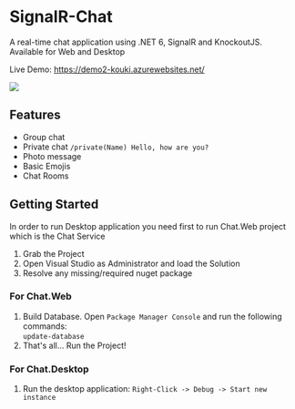 # SignalR-Chat
A real-time chat application using .NET 6, SignalR and KnockoutJS. Available for Web and Desktop

Live Demo: https://demo2-kouki.azurewebsites.net/

![](https://raw.githubusercontent.com/AKouki/SignalR-Chat/main/Chat.Web/wwwroot/images/screenshots/web.png)

## Features
* Group chat
* Private chat `/private(Name) Hello, how are you?`
* Photo message
* Basic Emojis
* Chat Rooms

## Getting Started
In order to run Desktop application you need first to run Chat.Web project which is the Chat Service

1. Grab the Project
2. Open Visual Studio as Administrator and load the Solution
3. Resolve any missing/required nuget package

### For Chat.Web
1. Build Database. Open `Package Manager Console` and run the following commands: <br />
`update-database` <br />
2. That's all... Run the Project!

### For Chat.Desktop
1. Run the desktop application: `Right-Click -> Debug -> Start new instance`
